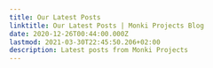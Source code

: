 ```yaml
---
title: Our Latest Posts
linktitle: Our Latest Posts | Monki Projects Blog
date: 2020-12-26T00:44:00.000Z
lastmod: 2021-03-30T22:45:50.206+02:00
description: Latest posts from Monki Projects
---
```

